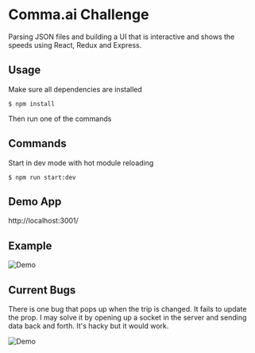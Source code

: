 Comma.ai Challenge
===============================

Parsing JSON files and building a UI that is interactive and shows the speeds using React, Redux and Express.



## Usage

Make sure all dependencies are installed

```
$ npm install
```

Then run one of the commands

## Commands

Start in dev mode with hot module reloading

```
$ npm run start:dev
```


## Demo App

http://localhost:3001/

## Example

![Demo](https://media.giphy.com/media/26FffVSTBmYMbUcww/giphy.gif)



## Current Bugs

There is one bug that pops up when the trip is changed. It fails to update the prop. I may solve it by opening up a socket in the server and sending data back and forth. It's hacky but it would work.

![Demo](https://media.giphy.com/media/xUNd9J9buy3epgNiqk/giphy.gif)
